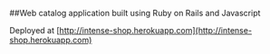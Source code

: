 ##Web catalog application built using Ruby on Rails and Javascript

Deployed at [http://intense-shop.herokuapp.com](http://intense-shop.herokuapp.com)
